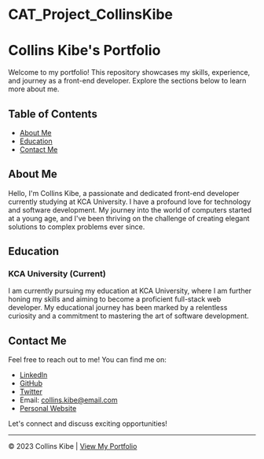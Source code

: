 # CAT_Project_CollinsKibe
# Collins Kibe's Portfolio

Welcome to my portfolio! This repository showcases my skills, experience, and journey as a front-end developer. Explore the sections below to learn more about me.

## Table of Contents

- [About Me](#about-me)
- [Education](#education)
- [Contact Me](#contact-me)

## About Me

Hello, I'm Collins Kibe, a passionate and dedicated front-end developer currently studying at KCA University. I have a profound love for technology and software development. My journey into the world of computers started at a young age, and I've been thriving on the challenge of creating elegant solutions to complex problems ever since.

## Education

### KCA University (Current)

I am currently pursuing my education at KCA University, where I am further honing my skills and aiming to become a proficient full-stack web developer. My educational journey has been marked by a relentless curiosity and a commitment to mastering the art of software development.

## Contact Me

Feel free to reach out to me! You can find me on:

- [LinkedIn](#)
- [GitHub](#)
- [Twitter](#)
- Email: collins.kibe@email.com
- [Personal Website](#)

Let's connect and discuss exciting opportunities!

---

&copy; 2023 Collins Kibe | [View My Portfolio](#)
